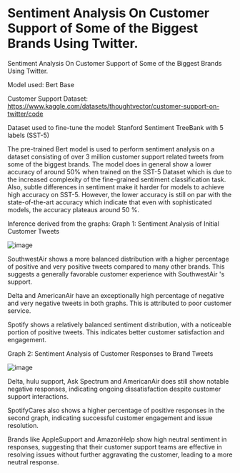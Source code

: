 # Sentiment Analysis On Customer Support of Some of the Biggest Brands Using Twitter.

Sentiment Analysis On Customer Support of Some of the Biggest Brands Using Twitter.

Model used: Bert Base 

Customer Support Dataset: https://www.kaggle.com/datasets/thoughtvector/customer-support-on-twitter/code

Dataset used to fine-tune the model: Stanford Sentiment TreeBank with 5 labels (SST-5)

The pre-trained Bert model is used to perform sentiment analysis on a dataset consisting of over 3 million customer support related tweets from some of the biggest brands. 
The model does in general show a lower accuracy of around 50% when trained on the SST-5 Dataset which is due to the increased complexity of the fine-grained sentiment classification task. Also, subtle differences in sentiment make it harder for models to achieve high accuracy on SST-5. 
However, the lower accuracy is still on par with the state-of-the-art accuracy which indicate that even with sophisticated models, the accuracy plateaus around 50 %.










Inference derived from the graphs:
Graph 1: Sentiment Analysis of Initial Customer Tweets 


![image](https://github.com/user-attachments/assets/10339200-826b-4a6d-a073-8a0548d39d8a)


SouthwestAir shows a more balanced distribution with a higher percentage of positive and very positive tweets compared to many other brands. This suggests a generally favorable customer experience with SouthwestAir 's support.

Delta and AmericanAir have an exceptionally high percentage of negative and very negative tweets in both graphs. This is attributed to poor customer service.

Spotify shows a relatively balanced sentiment distribution, with a noticeable portion of positive tweets. This indicates better customer satisfaction and engagement. 


Graph 2: Sentiment Analysis of Customer Responses to Brand Tweets 

![image](https://github.com/user-attachments/assets/4886e713-4b2d-4ddb-afc5-d46fe6bceb0d)



Delta, hulu support, Ask Spectrum and AmericanAir does still show notable negative responses, indicating ongoing dissatisfaction despite customer support interactions.

SpotifyCares also shows a higher percentage of positive responses in the second graph, indicating successful customer engagement and issue resolution.

Brands like AppleSupport and AmazonHelp show high neutral sentiment in responses, suggesting that their customer support teams are effective in resolving issues without further aggravating the customer, leading to a more neutral response.

